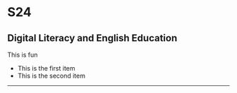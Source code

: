 # S24
## Digital Literacy and English Education
This is fun
+ This is the first item
+ This is the second item

---
